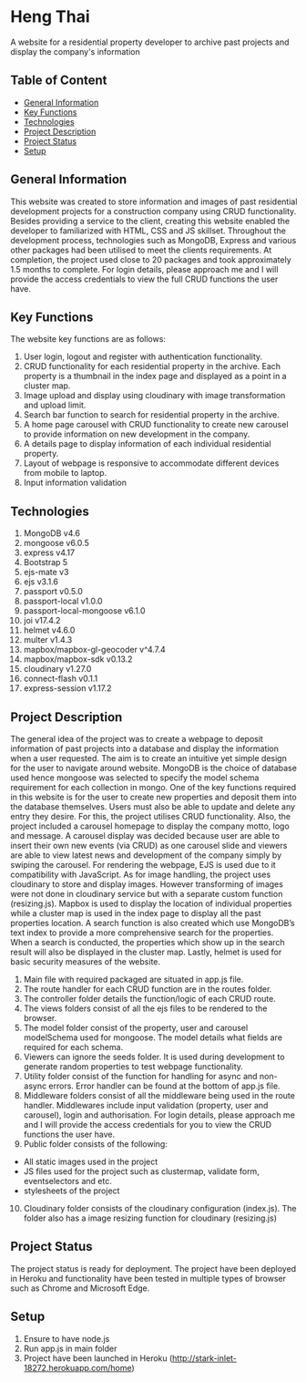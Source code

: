 # Heng Thai
A website for a residential property developer to archive past projects and display the company's information

## Table of Content
* [General Information](#general-information)
* [Key Functions](#key-functions)
* [Technologies](#technologies)
* [Project Description](#project-description)
* [Project Status](#project-status)
* [Setup](#setup)

## General Information

This website was created to store information and images of past residential development projects for a construction company using CRUD functionality. Besides providing a service to the client, creating this website enabled the developer to familiarized with HTML, CSS and JS skillset. Throughout the development process, technologies such as MongoDB, Express and various other packages had been utilised to meet the clients requirements. At completion, the project used close to 20 packages and took approximately 1.5 months to complete. For login details, please approach me and I will provide the access credentials to view the full CRUD functions the user have.

## Key Functions
The website key functions are as follows:
1.  User login, logout and register with authentication functionality.
2.  CRUD functionality for each residential property in the archive. Each property is a thumbnail in the index page and displayed as a point in a cluster map.
3.  Image upload and display using cloudinary with image transformation and upload limit.
4.  Search bar function to search for residential property in the archive.
5.  A home page carousel with CRUD functionality to create new carousel to provide information on new development in the company.
6.  A details page to display information of each individual residential property. 
7.  Layout of webpage is responsive to accommodate different devices from mobile to laptop.
8.  Input information validation

## Technologies
1. MongoDB v4.6
2. mongoose v6.0.5
3. express v4.17
4. Bootstrap 5
5. ejs-mate v3
6. ejs v3.1.6
7. passport v0.5.0
8. passport-local v1.0.0
9. passport-local-mongoose v6.1.0
10. joi v17.4.2
11. helmet v4.6.0
12. multer v1.4.3
13. mapbox/mapbox-gl-geocoder v^4.7.4
14. mapbox/mapbox-sdk v0.13.2
15. cloudinary v1.27.0
16. connect-flash v0.1.1
17. express-session v1.17.2

## Project Description
The general idea of the project was to create a webpage to deposit information of past projects into a database and display the information when a user requested. The aim is to create an intuitive yet simple design for the user to navigate around website. MongoDB is the choice of database used hence mongoose was selected to specify the model schema requirement for each collection in mongo. One of the key functions required in this website is for the user to create new properties and deposit them into the database themselves. Users must also be able to update and delete any entry they desire. For this, the project utilises CRUD functionality. Also, the project included a carousel homepage to display the company motto, logo and message. A carousel display was decided because user are able to insert their own new events (via CRUD) as one carousel slide and viewers are able to view latest news and development of the company simply by swiping the carousel. For rendering the webpage, EJS is used due to it compatibility with JavaScript. As for image handling, the project uses cloudinary to store and display images. However transforming of images were not done in cloudinary service but with a separate custom function (resizing.js). Mapbox is used to display the location of individual properties while a cluster map is used in the index page to display all the past properties location. A search function is also created which use MongoDB’s text index to provide a more comprehensive search for the properties. When a search is conducted, the properties which show up in the search result will also be displayed in the cluster map. Lastly, helmet is used for basic security measures of the website.

1. Main file with required packaged are situated in app.js file. 
2. The route handler for each CRUD function are in the routes folder. 
3. The controller folder details the function/logic of each CRUD route.
4. The views folders consist of all the ejs files to be rendered to the browser.
5. The model folder consist of the property, user and carousel modelSchema used for mongoose. The model details what fields are required for each schema.
6. Viewers can ignore the seeds folder. It is used during development to generate random properties to test webpage functionality.
7. Utility folder consist of the function for handling for async and non-async errors. Error handler can be found at the bottom of app.js file.
8. Middleware folders consist of all the middleware being used in the route handler. Middlewares include input validation (property, user and carousel), login and authorisation. For login details, please approach me and I will provide the access credentials for you to view the CRUD functions the user have.
9. Public folder consists of the following:
  - All static images used in the project
  - JS files used for the project such as clustermap, validate form, eventselectors and etc.
  - stylesheets of the project
10. Cloudinary folder consists of the cloudinary configuration (index.js). The folder also has a image resizing function for cloudinary (resizing.js)

## Project Status
The project status is ready for deployment. The project have been deployed in Heroku and functionality have been tested in multiple types of browser such as Chrome and Microsoft Edge.

## Setup
1. Ensure to have node.js
2. Run app.js in main folder
3. Project have been launched in Heroku (http://stark-inlet-18272.herokuapp.com/home)
